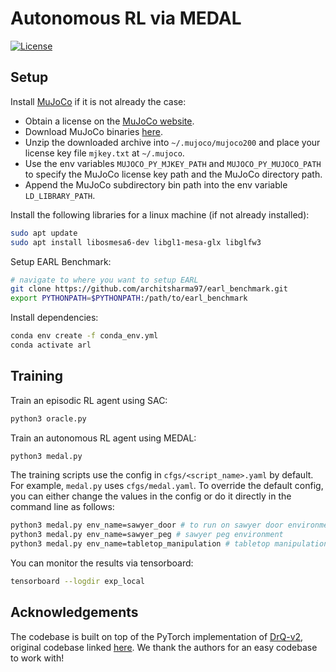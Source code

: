 # Autonomous RL via MEDAL
[![License](https://img.shields.io/badge/license-MIT-blue.svg)](https://github.com/rlworkgroup/metaworld/blob/master/LICENSE)

## Setup

Install [MuJoCo](http://www.mujoco.org/) if it is not already the case:

* Obtain a license on the [MuJoCo website](https://www.roboti.us/license.html).
* Download MuJoCo binaries [here](https://www.roboti.us/index.html).
* Unzip the downloaded archive into `~/.mujoco/mujoco200` and place your license key file `mjkey.txt` at `~/.mujoco`.
* Use the env variables `MUJOCO_PY_MJKEY_PATH` and `MUJOCO_PY_MUJOCO_PATH` to specify the MuJoCo license key path and the MuJoCo directory path.
* Append the MuJoCo subdirectory bin path into the env variable `LD_LIBRARY_PATH`.

Install the following libraries for a linux machine (if not already installed):
```sh
sudo apt update
sudo apt install libosmesa6-dev libgl1-mesa-glx libglfw3
```

Setup EARL Benchmark:
```sh
# navigate to where you want to setup EARL
git clone https://github.com/architsharma97/earl_benchmark.git
export PYTHONPATH=$PYTHONPATH:/path/to/earl_benchmark
```

Install dependencies:
```sh
conda env create -f conda_env.yml
conda activate arl
```

## Training
Train an episodic RL agent using SAC:
```sh
python3 oracle.py
```

Train an autonomous RL agent using MEDAL:
```sh
python3 medal.py
```

The training scripts use the config in `cfgs/<script_name>.yaml` by default. For example, `medal.py` uses `cfgs/medal.yaml`. To override the default config, you can either change the values in the config or do it directly in the command line as follows:
```sh
python3 medal.py env_name=sawyer_door # to run on sawyer door environment
python3 medal.py env_name=sawyer_peg # sawyer peg environment
python3 medal.py env_name=tabletop_manipulation # tabletop manipulation
```

You can monitor the results via tensorboard:
```sh
tensorboard --logdir exp_local
```

## Acknowledgements

The codebase is built on top of the PyTorch implementation of [DrQ-v2](https://arxiv.org/abs/2107.09645), original codebase linked [here](https://github.com/facebookresearch/drqv2). We thank the authors for an easy codebase to work with!
